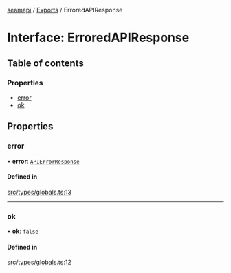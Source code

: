 [seamapi](../README.md) / [Exports](../modules.md) / ErroredAPIResponse

# Interface: ErroredAPIResponse

## Table of contents

### Properties

- [error](ErroredAPIResponse.md#error)
- [ok](ErroredAPIResponse.md#ok)

## Properties

### error

• **error**: [`APIErrorResponse`](APIErrorResponse.md)

#### Defined in

[src/types/globals.ts:13](https://github.com/hello-seam/seamapi-javascript/blob/617170d/src/types/globals.ts#L13)

---

### ok

• **ok**: `false`

#### Defined in

[src/types/globals.ts:12](https://github.com/hello-seam/seamapi-javascript/blob/617170d/src/types/globals.ts#L12)
